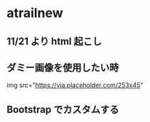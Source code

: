 # atrailnew

## 11/21 より html 起こし

## ダミー画像を使用したい時

img src="https://via.placeholder.com/253x45"

## Bootstrap でカスタムする
